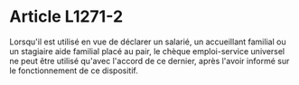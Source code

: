 # Article L1271-2

Lorsqu'il est utilisé en vue de déclarer un salarié, un accueillant familial ou un stagiaire aide familial placé au pair, le chèque emploi-service universel ne peut être utilisé qu'avec l'accord de ce dernier, après l'avoir informé sur le fonctionnement de ce dispositif.
